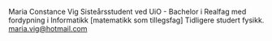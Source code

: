 Maria Constance Vig
Sisteårsstudent ved UiO - Bachelor i Realfag med fordypning i Informatikk [matematikk som tillegsfag]
Tidligere studert fysikk.
maria.vig@hotmail.com

